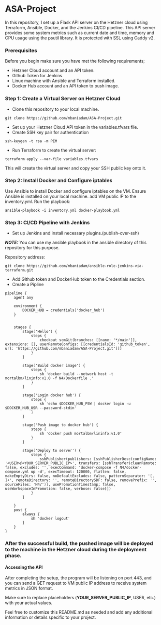 # ASA-Project

In this repository, I set up a Flask API server on the Hetzner cloud using Terraform, Ansible, Docker, and the Jenkins CI/CD pipeline. This API server provides some system metrics such as current date and time, memory and CPU usage using the psutil library. It is protected with SSL using Caddy v2.

### Prerequisites
Before you begin make sure you have met the following requirements;

- Hetzner Cloud account and an API token.
- Github Token for Jenkins
- Linux machine with Ansible and Terraform installed.
- Docker Hub account and an API token to push image.


### Step 1: Create a Virtual Server on Hetzner Cloud
- Clone this repository to your local machine.
```console bash
git clone https://github.com/mbaniadam/ASA-Project.git
```
- Set up your Hetzner Cloud API token in the variables.tfvars file.
- Create SSH key pair for authentication
```console bash
ssh-keygen -t rsa -m PEM
```
- Run Terraform to create the virtual server:
```console bash
terraform apply --var-file variables.tfvars
```

This will create the virtual server and copy your SSH public key onto it.

### Step 2: Install Docker and Configure iptables
Use Ansible to install Docker and configure iptables on the VM. Ensure Ansible is installed on your local machine.
add VM public IP to the inventory.yml.
Run the playbook:
```console bash
ansible-playbook -i inventory.yml docker-playbook.yml
```

### Step 3: CI/CD Pipeline with Jenkins
- Set up Jenkins and install necessary plugins.(publish-over-ssh)

**_NOTE:_**  You can use my ansible playbook in the ansible directory of this repository for this purpose.

Repository address:
  ```console bash
  git clone https://github.com/mbaniadam/ansible-role-jenkins-via-terraform.git
  ```
- Add Github token and DockerHub token to the Credentials section.
- Create a Pipline
```console
pipeline {
    agent any
    
    environment {
        DOCKER_HUB = credentials('docker_hub')
    }


    stages {
        stage('Hello') {
            steps {
                checkout scmGit(branches: [[name: '*/main']], extensions: [], userRemoteConfigs: [[credentialsId: 'github_token', url: 'https://github.com/mbaniadam/ASA-Project.git']])
            }
        }
    
        stage('Build docker image') {
            steps {
                sh 'docker build --network host -t mortalbm/lininfo:v1.0 -f N4/Dockerfile .'
            }
        }
        
        stage('Login docker hub') {
            steps {
                sh 'echo $DOCKER_HUB_PSW | docker login -u $DOCKER_HUB_USR --password-stdin'
            }
        }
        
        stage('Push image to docker hub') {
            steps {
                sh 'docker push mortalbm/lininfo:v1.0'
            }
        }
        
        stage('Deploy to server') {
            steps {
                sshPublisher(publishers: [sshPublisherDesc(configName: '<USER>@<YOUR_SERVER_PUBLIC_IP>', transfers: [sshTransfer(cleanRemote: false, excludes: '', execCommand: 'docker-compose -f N4/docker-compose.yml up -d', execTimeout: 120000, flatten: false, makeEmptyDirs: false, noDefaultExcludes: false, patternSeparator: '[, ]+', remoteDirectory: '', remoteDirectorySDF: false, removePrefix: '', sourceFiles: 'N4/')], usePromotionTimestamp: false, useWorkspaceInPromotion: false, verbose: false)])
            }
        }
    
    }
    post {
        always {
            sh 'docker logout'
        }
    }
}
```
### After the successful build, the pushed image will be deployed to the machine in the Hetzner cloud during the deployment phase. 
#### Accessing the API
After completing the setup, the program will be listening on port 443, and you can send a GET request to VM public IP address to receive system metrics in JSON format.

Make sure to replace placeholders (**YOUR_SERVER_PUBLIC_IP**, USER, etc.) with your actual values.

Feel free to customize this README.md as needed and add any additional information or details specific to your project.

